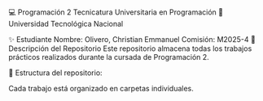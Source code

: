 💻 Programación 2
Tecnicatura Universitaria en Programación
📍 Universidad Tecnológica Nacional

✨ Estudiante
Nombre: Olivero, Christian Emmanuel
Comisión: M2025-4
📂 Descripción del Repositorio
Este repositorio almacena todas los trabajos prácticos realizados durante la cursada de Programación 2.

📌 Estructura del repositorio:

Cada trabajo está organizado en carpetas individuales.
